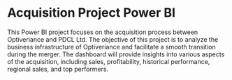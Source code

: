 # Acquisition Project Power BI

This Power BI project focuses on the acquisition process between Optiveriance and PDCL Ltd. The objective of this project is to analyze the business infrastructure of Optiveriance and facilitate a smooth transition during the merger. The dashboard will provide insights into various aspects of the acquisition, including sales, profitability, historical performance, regional sales, and top performers.